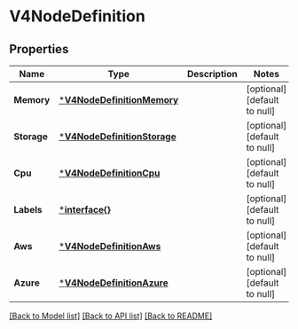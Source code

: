 # V4NodeDefinition

## Properties
Name | Type | Description | Notes
------------ | ------------- | ------------- | -------------
**Memory** | [***V4NodeDefinitionMemory**](V4NodeDefinition_memory.md) |  | [optional] [default to null]
**Storage** | [***V4NodeDefinitionStorage**](V4NodeDefinition_storage.md) |  | [optional] [default to null]
**Cpu** | [***V4NodeDefinitionCpu**](V4NodeDefinition_cpu.md) |  | [optional] [default to null]
**Labels** | [***interface{}**](interface{}.md) |  | [optional] [default to null]
**Aws** | [***V4NodeDefinitionAws**](V4NodeDefinition_aws.md) |  | [optional] [default to null]
**Azure** | [***V4NodeDefinitionAzure**](V4NodeDefinition_azure.md) |  | [optional] [default to null]

[[Back to Model list]](../README.md#documentation-for-models) [[Back to API list]](../README.md#documentation-for-api-endpoints) [[Back to README]](../README.md)


